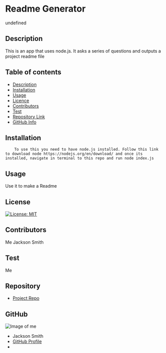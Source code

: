 
# **Readme Generator**
undefined
## Description 
This is an app that uses node.js. It asks a series of questions and outputs a project readme file
## Table of contents
- [Description](#Description)
- [Installation](#Installation)
- [Usage](#Usage)
- [Licence](#Licence)
- [Contributors](#Contributors)
- [Test](#Test)
- [Repository Link](#Repository)
- [GitHub Info](#GitHub) 
## Installation
        To use this you need to have node.js installed. Follow this link to download node https://nodejs.org/en/download/ and once its installed, navigate in terminal to this repo and run node index.js
## Usage
Use it to make a Readme
## License
[![License: MIT](https://img.shields.io/badge/License-MIT-yellow.svg)](https://opensource.org/licenses/MIT)
## Contributors
Me Jackson Smith
## Test
Me
## Repository
- [Project Repo](https://github.com/jsmithonline82)
## GitHub
![Image of me](https://avatars2.githubusercontent.com/u/68339980?v=4)
- Jackson Smith
- [GitHub Profile](https://github.com/jsmithonline82)
- <null>

